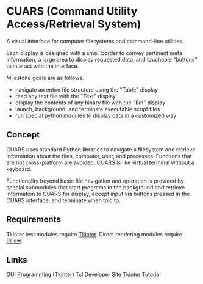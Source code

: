 # CUARS (Command Utility Access/Retrieval System)

A visual interface for computer filesystems and command-line utilities.

Each display is designed with a small border to convey pertinent meta 
information, a large area to display requested data, and touchable 
"buttons" to interact with the interface.

Milestone goals are as follows.

- navigate an entire file structure using the "Table" display
- read any text file with the "Text" display
- display the contents of any binary file with the "Bin" display
- launch, background, and terminate executable script files
- run special python modules to display data in a customized way

## Concept

CUARS uses standard Python libraries to navigate a filesystem and 
retrieve information about the files, computer, user, and processes. 
Functions that are not cross-platform are avoided. CUARS is like virtual 
terminal without a keyboard.

Functionality beyond basic file navigation and operation is provided by 
special submodules that start programs in the background and retrieve 
information to CUARS for display, accept input via buttons pressed in 
the CUARS interface, and terminate when told to.

## Requirements

Tkinter test modules require [Tkinter][1]. Direct rendering modules 
require [Pillow][2].

[1]: https://wiki.python.org/moin/TkInter
[2]: https://python-pillow.org/

## Links

[GUI Programming (Tkinter)](https://www.tutorialspoint.com/python/python_gui_programming.htm)
[Tcl Developer Site](https://www.tcl.tk/)
[Tkinter Tutorial](https://www.pythontutorial.net/tkinter/)
